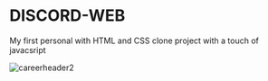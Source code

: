 # DISCORD-WEB
My first personal with HTML and CSS clone project with a touch of javacsript

![careerheader2](https://user-images.githubusercontent.com/119545145/211402544-109b17b3-86da-4713-9f2e-29e3b3e25234.jpg)